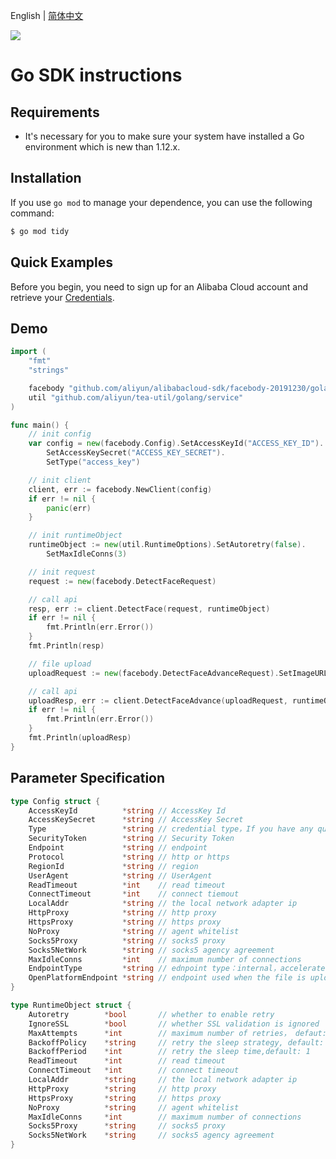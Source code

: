 English | [简体中文](Usage-CN.md)

![](https://aliyunsdk-pages.alicdn.com/icons/AlibabaCloud.svg)

# Go SDK instructions

## Requirements
- It's necessary for you to make sure your system have installed a Go environment which is new than 1.12.x.

## Installation
If you use `go mod` to manage your dependence, you can use the following command:

```sh
$ go mod tidy
```

## Quick Examples
Before you begin, you need to sign up for an Alibaba Cloud account and retrieve your [Credentials](https://usercenter.console.aliyun.com/#/manage/ak).

## Demo
```go
import (
	"fmt"
	"strings"

	facebody "github.com/aliyun/alibabacloud-sdk/facebody-20191230/golang/client"
	util "github.com/aliyun/tea-util/golang/service"
)

func main() {
	// init config
	var config = new(facebody.Config).SetAccessKeyId("ACCESS_KEY_ID").
		SetAccessKeySecret("ACCESS_KEY_SECRET").
		SetType("access_key")

	// init client
	client, err := facebody.NewClient(config)
	if err != nil {
		panic(err)
	}

	// init runtimeObject
	runtimeObject := new(util.RuntimeOptions).SetAutoretry(false).
		SetMaxIdleConns(3)

	// init request
	request := new(facebody.DetectFaceRequest)

	// call api
	resp, err := client.DetectFace(request, runtimeObject)
	if err != nil {
		fmt.Println(err.Error())
	}
	fmt.Println(resp)

	// file upload
	uploadRequest := new(facebody.DetectFaceAdvanceRequest).SetImageURLObject(strings.NewReader("demo"))

	// call api
	uploadResp, err := client.DetectFaceAdvance(uploadRequest, runtimeObject)
	if err != nil {
		fmt.Println(err.Error())
	}
	fmt.Println(uploadResp)
}
```

## Parameter Specification
```go
type Config struct {
	AccessKeyId          *string // AccessKey Id
	AccessKeySecret      *string // AccessKey Secret
	Type                 *string // credential type，If you have any questions, please refer to it https://github.com/aliyun/credentials-go/blob/master/README-CN.md#%E5%87%AD%E8%AF%81%E7%B1%BB%E5%9E%8B
	SecurityToken        *string // Security Token
	Endpoint             *string // endpoint
	Protocol             *string // http or https
	RegionId             *string // region
    UserAgent            *string // UserAgent
	ReadTimeout          *int    // read timeout
	ConnectTimeout       *int    // connect tiemout
	LocalAddr            *string // the local network adapter ip
	HttpProxy            *string // http proxy
	HttpsProxy           *string // https proxy
	NoProxy              *string // agent whitelist
	Socks5Proxy          *string // socks5 proxy
	Socks5NetWork        *string // socks5 agency agreement
	MaxIdleConns         *int    // maximum number of connections
	EndpointType         *string // ednpoint type：internal，accelerate or null
	OpenPlatformEndpoint *string // endpoint used when the file is uploaded(Not at the moment)
}

type RuntimeObject struct {
	Autoretry        *bool       // whether to enable retry
	IgnoreSSL        *bool       // whether SSL validation is ignored
	MaxAttempts      *int        // maximum number of retries， defaut: 3
	BackoffPolicy    *string     // retry the sleep strategy, default: no
	BackoffPeriod    *int        // retry the sleep time,default: 1
	ReadTimeout      *int        // read timeout
	ConnectTimeout   *int        // connect timeout
	LocalAddr        *string     // the local network adapter ip
	HttpProxy        *string     // http proxy
	HttpsProxy       *string     // https proxy
	NoProxy          *string     // agent whitelist
	MaxIdleConns     *int        // maximum number of connections
	Socks5Proxy      *string     // socks5 proxy
	Socks5NetWork    *string     // socks5 agency agreement
}
```
